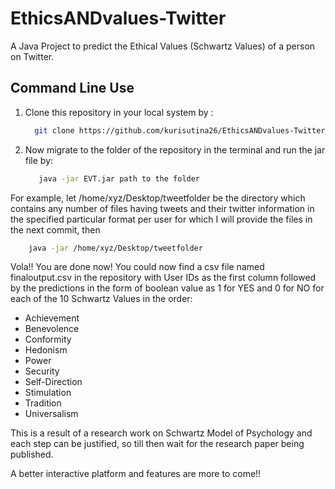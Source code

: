 # EthicsANDvalues-Twitter
A Java Project to predict the Ethical Values (Schwartz Values) of a person on Twitter.

## Command Line Use 

1. Clone this repository in your local system by :
    
    ```sh
      git clone https://github.com/kurisutina26/EthicsANDvalues-Twitter.git
    ```
 

2. Now migrate to the folder of the repository in the terminal and run the jar file by:
       
    ```sh
       java -jar EVT.jar path to the folder      
    ```   

  For example, let /home/xyz/Desktop/tweetfolder be the directory which contains any number of files having tweets and their twitter information in the specified particular format per user for which I will provide the files in the next commit, then
   ```sh
       java -jar /home/xyz/Desktop/tweetfolder      
   ```   

Vola!! You are done now! You could now find a csv file named finaloutput.csv in the repository with User IDs as the first column followed by the predictions in the form of boolean value as 1 for YES and 0 for NO for each of the 10 Schwartz Values in the order:
  - Achievement
  - Benevolence
  - Conformity
  - Hedonism
  - Power
  - Security
  - Self-Direction
  - Stimulation
  - Tradition
  - Universalism
  
This is a result of a research work on Schwartz Model of Psychology and each step can be justified, so till then wait for the research paper being published.

A better interactive platform and features are more to come!!
